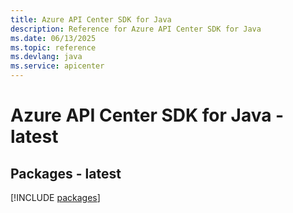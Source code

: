 ```yaml
---
title: Azure API Center SDK for Java
description: Reference for Azure API Center SDK for Java
ms.date: 06/13/2025
ms.topic: reference
ms.devlang: java
ms.service: apicenter
---
```

# Azure API Center SDK for Java - latest
## Packages - latest
[!INCLUDE [packages](api-center-index.md)]